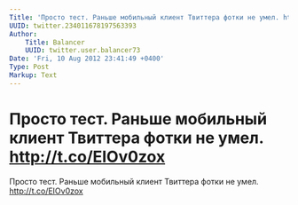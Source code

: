 ```yaml
---
Title: 'Просто тест. Раньше мобильный клиент Твиттера фотки не умел. http://t.co/EIOv0zox'
UUID: twitter.234011678197563393
Author:
    Title: Balancer
    UUID: twitter.user.balancer73
Date: 'Fri, 10 Aug 2012 23:41:49 +0400'
Type: Post
Markup: Text
---
```


# Просто тест. Раньше мобильный клиент Твиттера фотки не умел. http://t.co/EIOv0zox

Просто тест. Раньше мобильный клиент Твиттера фотки не умел.
http://t.co/EIOv0zox